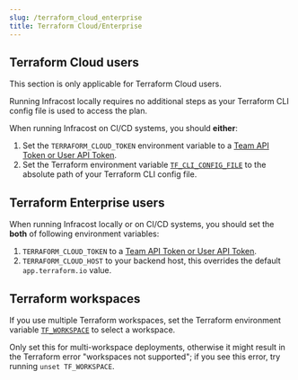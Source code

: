```yaml
---
slug: /terraform_cloud_enterprise
title: Terraform Cloud/Enterprise
---
```


## Terraform Cloud users

This section is only applicable for Terraform Cloud users.

Running Infracost locally requires no additional steps as your Terraform CLI config file is used to access the plan.

When running Infracost on CI/CD systems, you should **either**:
1. Set the `TERRAFORM_CLOUD_TOKEN` environment variable to a [Team API Token or User API Token](https://www.terraform.io/docs/cloud/users-teams-organizations/api-tokens.html).
2. Set the Terraform environment variable [`TF_CLI_CONFIG_FILE`](https://www.terraform.io/docs/commands/environment-variables.html#tf_cli_config_file) to the absolute path of your Terraform CLI config file.

## Terraform Enterprise users

When running Infracost locally or on CI/CD systems, you should set the **both** of following environment variables:
1. `TERRAFORM_CLOUD_TOKEN` to a [Team API Token or User API Token](https://www.terraform.io/docs/cloud/users-teams-organizations/api-tokens.html).
2. `TERRAFORM_CLOUD_HOST` to your backend host, this overrides the default `app.terraform.io` value.

## Terraform workspaces

If you use multiple Terraform workspaces, set the Terraform environment variable [`TF_WORKSPACE`](https://www.terraform.io/docs/commands/environment-variables.html#tf_cli_config_file) to select a workspace.

Only set this for multi-workspace deployments, otherwise it might result in the Terraform error "workspaces not supported"; if you see this error, try running `unset TF_WORKSPACE`.
